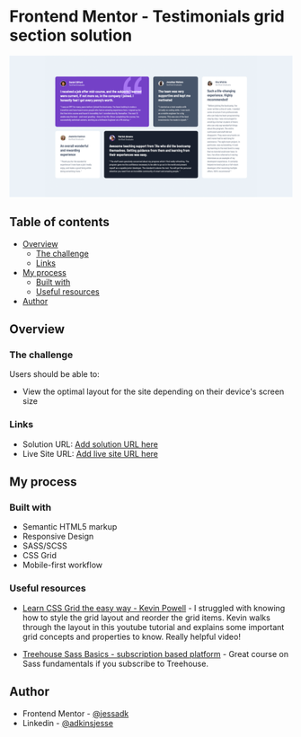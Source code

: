 # Frontend Mentor - Testimonials grid section solution

![](./images/desktop-preview-screenshot.png)

## Table of contents

- [Overview](#overview)
  - [The challenge](#the-challenge)
  - [Links](#links)
- [My process](#my-process)
  - [Built with](#built-with)
  - [Useful resources](#useful-resources)
- [Author](#author)

## Overview

### The challenge

Users should be able to:

- View the optimal layout for the site depending on their device's screen size

### Links

- Solution URL: [Add solution URL here](https://your-solution-url.com)
- Live Site URL: [Add live site URL here](https://your-live-site-url.com)

## My process

### Built with

- Semantic HTML5 markup
- Responsive Design
- SASS/SCSS
- CSS Grid
- Mobile-first workflow

### Useful resources

- [Learn CSS Grid the easy way - Kevin Powell](https://www.youtube.com/watch?v=rg7Fvvl3taU&t=442s) - I struggled with knowing how to style the grid layout and reorder the grid items. Kevin walks through the layout in this youtube tutorial and explains some important grid concepts and properties to know. Really helpful video!

- [Treehouse Sass Basics - subscription based platform](https://teamtreehouse.com/library/sass-basics-2) - Great course on Sass fundamentals if you subscribe to Treehouse. 

## Author

- Frontend Mentor - [@jessadk](https://www.frontendmentor.io/profile/jessadk)
- Linkedin - [@adkinsjesse](www.linkedin.com/in/adkinsjesse)


